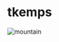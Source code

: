 # tkemps

![mountain](https://www.google.com/url?sa=i&source=images&cd=&ved=2ahUKEwi0nqWIqqHmAhUywFkKHZsRAswQjRx6BAgBEAQ&url=https%3A%2F%2Fcosmosmagazine.com%2Fgeoscience%2Fmountains-taller-than-the-himalayas-found-660-kilometres-underground&psig=AOvVaw13rOqLEdO4vwPOdxvzd8Ll&ust=1575732200717374)
